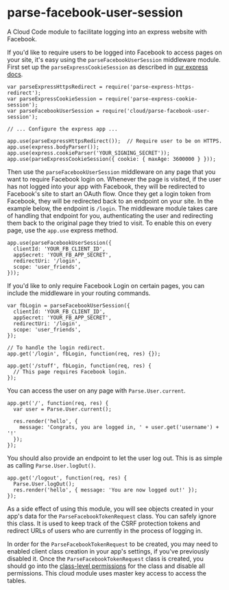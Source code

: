 parse-facebook-user-session
===========================

A Cloud Code module to facilitate logging into an express website with Facebook.

If you'd like to require users to be logged into Facebook to access pages
on your site, it's easy using the `parseFacebookUserSession`
middleware module. First set up the `parseExpressCookieSession`
as described in
<a href="https://parse.com/docs/hosting_guide#webapp-users">our express docs</a>.

    var parseExpressHttpsRedirect = require('parse-express-https-redirect');
    var parseExpressCookieSession = require('parse-express-cookie-session');
    var parseFacebookUserSession = require('cloud/parse-facebook-user-session');

    // ... Configure the express app ...

    app.use(parseExpressHttpsRedirect());  // Require user to be on HTTPS.
    app.use(express.bodyParser());
    app.use(express.cookieParser('YOUR_SIGNING_SECRET'));
    app.use(parseExpressCookieSession({ cookie: { maxAge: 3600000 } }));

Then use the `parseFacebookUserSession` middleware on any page
that you want to require Facebook login on. Whenever the page is visited, if
the user has not logged into your app with Facebook, they will be redirected
to Facebook's site to start an OAuth flow. Once they get a login token from
Facebook, they will be redirected back to an endpoint on your site. In the
example below, the endpoint is `/login`. The middleware module
takes care of handling that endpoint for you, authenticating the user and
redirecting them back to the original page they tried to visit. To enable this
on every page, use the `app.use` express method.</p>

    app.use(parseFacebookUserSession({
      clientId: 'YOUR_FB_CLIENT_ID',
      appSecret: 'YOUR_FB_APP_SECRET',
      redirectUri: '/login',
      scope: 'user_friends',
    }));

If you'd like to only require Facebook Login on certain pages, you can include
the middleware in your routing commands.

    var fbLogin = parseFacebookUserSession({
      clientId: 'YOUR_FB_CLIENT_ID',
      appSecret: 'YOUR_FB_APP_SECRET',
      redirectUri: '/login',
      scope: 'user_friends',
    });

    // To handle the login redirect.
    app.get('/login', fbLogin, function(req, res) {});

    app.get('/stuff', fbLogin, function(req, res) {
      // This page requires Facebook login.
    });

You can access the user on any page with `Parse.User.current`.

    app.get('/', function(req, res) {
      var user = Parse.User.current();

      res.render('hello', {
        message: 'Congrats, you are logged in, ' + user.get('username') + '!'
      });
    });

You should also provide an endpoint to let the user log out. This is as simple
as calling `Parse.User.logOut()`.

    app.get('/logout', function(req, res) {
      Parse.User.logOut();
      res.render('hello', { message: 'You are now logged out!' });
    });

As a side effect of using this module, you will see objects created in your
app's data for the `ParseFacebookTokenRequest` class. You can
safely ignore this class. It is used to keep track of the CSRF protection
tokens and redirect URLs of users who are currently in the process of
logging in.

In order for the `ParseFacebookTokenRequest` to be created, you may need to
enabled client class creation in your app's settings, if you've previously
disabled it. Once the `ParseFacebookTokenRequest` class is created, you should
go into the [class-level permissions](http://blog.parse.com/2014/07/07/parse-security-ii-class-hysteria/) for the class and disable all permissions. This cloud module uses
master key access to access the tables.
